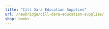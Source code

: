 ```yaml
---
title: "Cíll Dara Education Supplies"
url: /newbridge/cill-dara-education-supplies/
shop: books
---
```

